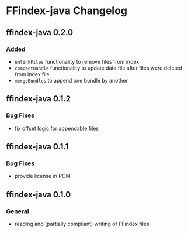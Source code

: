 # FFindex-java Changelog

ffindex-java 0.2.0
-------------
### Added
- `unlinkFiles` functionality to remove files from index
- `compactBundle` functionality to update data file after files were deleted from index file
- `mergeBundles` to append one bundle by another

ffindex-java 0.1.2
-------------
### Bug Fixes
- fix offset logic for appendable files

ffindex-java 0.1.1
-------------
### Bug Fixes
- provide license in POM

ffindex-java 0.1.0
-------------
### General
- reading and (partially compliant) writing of FFindex files